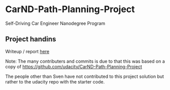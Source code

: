 # CarND-Path-Planning-Project
Self-Driving Car Engineer Nanodegree Program

## Project handins
Writeup / report [here](writeup/writeup.pdf)


Note: The many contributers and commits is due to that this was based on a copy of https://github.com/udacity/CarND-Path-Planning-Project

The people other than Sven have not contributed to this project solution but rather to the udacity repo with the starter code.
